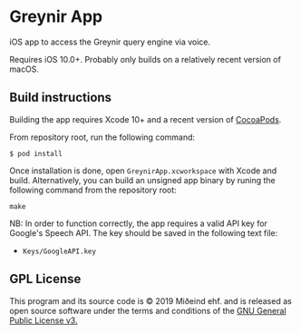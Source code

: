 # Greynir App

iOS app to access the Greynir query engine via voice.

Requires iOS 10.0+. Probably only builds on a relatively recent version of macOS.

## Build instructions

Building the app requires Xcode 10+ and a recent version of [CocoaPods](https://cocoapods.org).

From repository root, run the following command:

```
$ pod install
```

Once installation is done, open `GreynirApp.xcworkspace` with Xcode and build. Alternatively, you can build an unsigned app binary by runing the following command from the repository root:

```
make
```

NB: In order to function correctly, the app requires a valid API key for Google's Speech API. The key should be saved in the following text file:

* `Keys/GoogleAPI.key`

## GPL License

This program and its source code is &copy; 2019 Miðeind ehf. and is released as open source software under the terms and conditions of the 
[GNU General Public License v3.](https://www.gnu.org/licenses/gpl-3.0.html)

